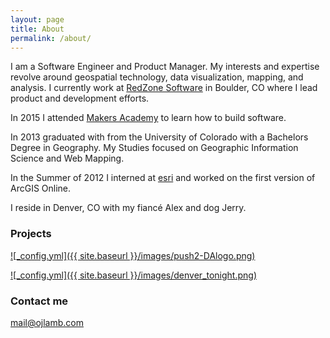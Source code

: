 ```yaml
---
layout: page
title: About
permalink: /about/
---
```


I am a Software Engineer and Product Manager. My interests and expertise revolve around geospatial technology, data visualization, mapping, and analysis. I currently work at [RedZone Software](http://www.redzone.co/) in Boulder, CO where I lead product and development efforts.

In 2015 I attended [Makers Academy](https://makersacademy.com/) to learn how to build software.

In 2013 graduated with from the University of Colorado with a Bachelors Degree in Geography. My Studies focused on Geographic Information Science and Web Mapping.

In the Summer of 2012 I interned at [esri](https://esri.com/) and worked on the first version of ArcGIS Online.

I reside in Denver, CO with my fiancé Alex and dog Jerry.

### Projects
[![_config.yml]({{ site.baseurl }}/images/push2-DAlogo.png)](https://www.push2.io/)

[![_config.yml]({{ site.baseurl }}/images/denver_tonight.png)](http://denvertonight.co/)

### Contact me

[mail@ojlamb.com](mailto:mail@ojlamb.com)
